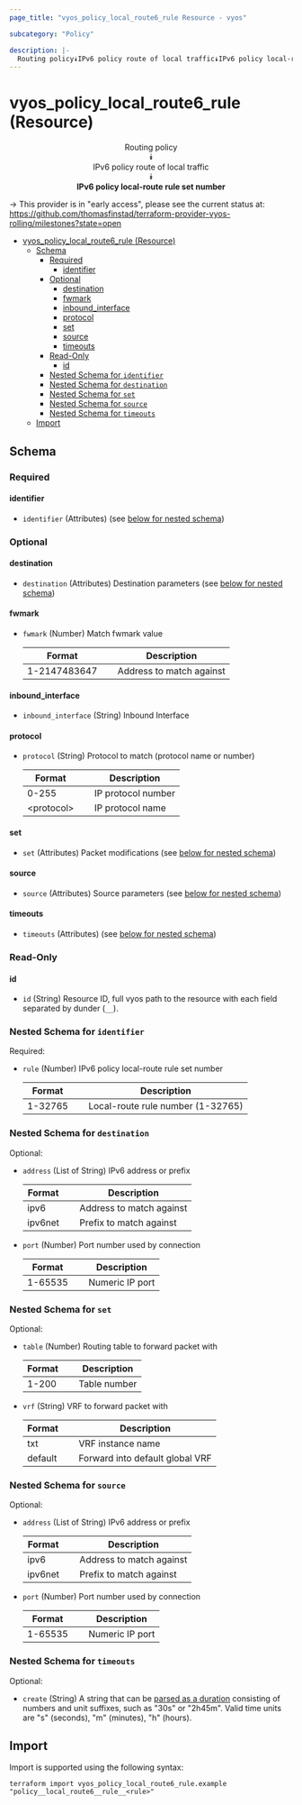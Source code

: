 ```yaml
---
page_title: "vyos_policy_local_route6_rule Resource - vyos"

subcategory: "Policy"

description: |-
  Routing policy⯯IPv6 policy route of local traffic⯯IPv6 policy local-route rule set number
---
```


# vyos_policy_local_route6_rule (Resource)
<center>


Routing policy  
⯯  
IPv6 policy route of local traffic  
⯯  
**IPv6 policy local-route rule set number**


</center>

-> This provider is in "early access", please see the current status at: https://github.com/thomasfinstad/terraform-provider-vyos-rolling/milestones?state=open

<!--TOC-->

- [vyos_policy_local_route6_rule (Resource)](#vyos_policy_local_route6_rule-resource)
  - [Schema](#schema)
    - [Required](#required)
      - [identifier](#identifier)
    - [Optional](#optional)
      - [destination](#destination)
      - [fwmark](#fwmark)
      - [inbound_interface](#inbound_interface)
      - [protocol](#protocol)
      - [set](#set)
      - [source](#source)
      - [timeouts](#timeouts)
    - [Read-Only](#read-only)
      - [id](#id)
    - [Nested Schema for `identifier`](#nested-schema-for-identifier)
    - [Nested Schema for `destination`](#nested-schema-for-destination)
    - [Nested Schema for `set`](#nested-schema-for-set)
    - [Nested Schema for `source`](#nested-schema-for-source)
    - [Nested Schema for `timeouts`](#nested-schema-for-timeouts)
  - [Import](#import)

<!--TOC-->

<!-- schema generated by tfplugindocs -->
## Schema

### Required

#### identifier
- `identifier` (Attributes) (see [below for nested schema](#nestedatt--identifier))

### Optional

#### destination
- `destination` (Attributes) Destination parameters (see [below for nested schema](#nestedatt--destination))
#### fwmark
- `fwmark` (Number) Match fwmark value

    |  Format        &emsp;|  Description               |
    |----------------|----------------------------|
    |  1-2147483647  &emsp;|  Address to match against  |
#### inbound_interface
- `inbound_interface` (String) Inbound Interface
#### protocol
- `protocol` (String) Protocol to match (protocol name or number)

    |  Format      &emsp;|  Description         |
    |--------------|----------------------|
    |  0-255       &emsp;|  IP protocol number  |
    |  &lt;protocol&gt;  &emsp;|  IP protocol name    |
#### set
- `set` (Attributes) Packet modifications (see [below for nested schema](#nestedatt--set))
#### source
- `source` (Attributes) Source parameters (see [below for nested schema](#nestedatt--source))
#### timeouts
- `timeouts` (Attributes) (see [below for nested schema](#nestedatt--timeouts))

### Read-Only

#### id
- `id` (String) Resource ID, full vyos path to the resource with each field separated by dunder (`__`).

<a id="nestedatt--identifier"></a>
### Nested Schema for `identifier`

Required:

- `rule` (Number) IPv6 policy local-route rule set number

    |  Format   &emsp;|  Description                        |
    |-----------|-------------------------------------|
    |  1-32765  &emsp;|  Local-route rule number (1-32765)  |


<a id="nestedatt--destination"></a>
### Nested Schema for `destination`

Optional:

- `address` (List of String) IPv6 address or prefix

    |  Format   &emsp;|  Description               |
    |-----------|----------------------------|
    |  ipv6     &emsp;|  Address to match against  |
    |  ipv6net  &emsp;|  Prefix to match against   |
- `port` (Number) Port number used by connection

    |  Format   &emsp;|  Description      |
    |-----------|-------------------|
    |  1-65535  &emsp;|  Numeric IP port  |


<a id="nestedatt--set"></a>
### Nested Schema for `set`

Optional:

- `table` (Number) Routing table to forward packet with

    |  Format  &emsp;|  Description   |
    |----------|----------------|
    |  1-200   &emsp;|  Table number  |
- `vrf` (String) VRF to forward packet with

    |  Format   &emsp;|  Description                      |
    |-----------|-----------------------------------|
    |  txt      &emsp;|  VRF instance name                |
    |  default  &emsp;|  Forward into default global VRF  |


<a id="nestedatt--source"></a>
### Nested Schema for `source`

Optional:

- `address` (List of String) IPv6 address or prefix

    |  Format   &emsp;|  Description               |
    |-----------|----------------------------|
    |  ipv6     &emsp;|  Address to match against  |
    |  ipv6net  &emsp;|  Prefix to match against   |
- `port` (Number) Port number used by connection

    |  Format   &emsp;|  Description      |
    |-----------|-------------------|
    |  1-65535  &emsp;|  Numeric IP port  |


<a id="nestedatt--timeouts"></a>
### Nested Schema for `timeouts`

Optional:

- `create` (String) A string that can be [parsed as a duration](https://pkg.go.dev/time#ParseDuration) consisting of numbers and unit suffixes, such as &#34;30s&#34; or &#34;2h45m&#34;. Valid time units are &#34;s&#34; (seconds), &#34;m&#34; (minutes), &#34;h&#34; (hours).

## Import

Import is supported using the following syntax:

```shell
terraform import vyos_policy_local_route6_rule.example "policy__local_route6__rule__<rule>"
```
